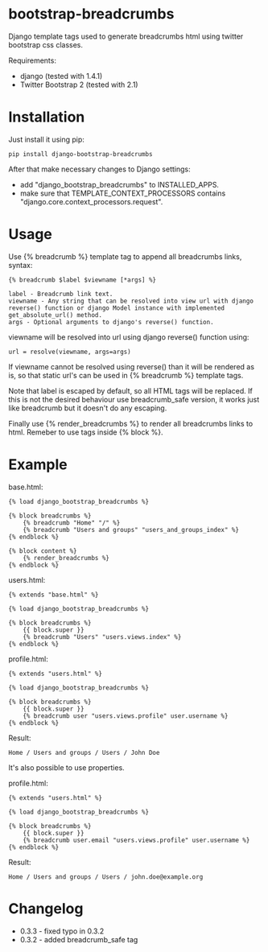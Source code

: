 bootstrap-breadcrumbs
=====================

Django template tags used to generate breadcrumbs html using twitter bootstrap css classes.

Requirements:

  * django (tested with 1.4.1)
  * Twitter Bootstrap 2 (tested with 2.1)

Installation
============

Just install it using pip:

    pip install django-bootstrap-breadcrumbs

After that make necessary changes to Django settings:

  * add "django_bootstrap_breadcrumbs" to INSTALLED_APPS.
  * make sure that TEMPLATE_CONTEXT_PROCESSORS contains "django.core.context_processors.request".

Usage
=====

Use {% breadcrumb %} template tag to append all breadcrumbs links, syntax:

    {% breadcrumb $label $viewname [*args] %}

    label - Breadcrumb link text.
    viewname - Any string that can be resolved into view url with django reverse() function or django Model instance with implemented get_absolute_url() method.
    args - Optional arguments to django's reverse() function.

viewname will be resolved into url using django reverse() function using:

    url = resolve(viewname, args=args)

If viewname cannot be resolved using reverse() than it will be rendered as is, so that static
url's can be used in {% breadcrumb %} template tags.

Note that label is escaped by default, so all HTML tags will be replaced. If this is not the desired behaviour use breadcrumb_safe version, it works just like breadcrumb but it doesn't do any escaping.

Finally use {% render_breadcrumbs %} to render all breadcrumbs links to html.
Remeber to use tags inside {% block %}.

Example
=======

base.html:

    {% load django_bootstrap_breadcrumbs %}

    {% block breadcrumbs %}
        {% breadcrumb "Home" "/" %}
        {% breadcrumb "Users and groups" "users_and_groups_index" %}
    {% endblock %}

    {% block content %}
        {% render_breadcrumbs %}
    {% endblock %}

users.html:

    {% extends "base.html" %}

    {% load django_bootstrap_breadcrumbs %}

    {% block breadcrumbs %}
        {{ block.super }}
        {% breadcrumb "Users" "users.views.index" %}
    {% endblock %}

profile.html:

    {% extends "users.html" %}

    {% load django_bootstrap_breadcrumbs %}

    {% block breadcrumbs %}
        {{ block.super }}
        {% breadcrumb user "users.views.profile" user.username %}
    {% endblock %}

Result:

    Home / Users and groups / Users / John Doe

It's also possible to use properties.

profile.html:

    {% extends "users.html" %}

    {% load django_bootstrap_breadcrumbs %}

    {% block breadcrumbs %}
        {{ block.super }}
        {% breadcrumb user.email "users.views.profile" user.username %}
    {% endblock %}

Result:

    Home / Users and groups / Users / john.doe@example.org

Changelog
=========

* 0.3.3 - fixed typo in 0.3.2
* 0.3.2 - added breadcrumb_safe tag
